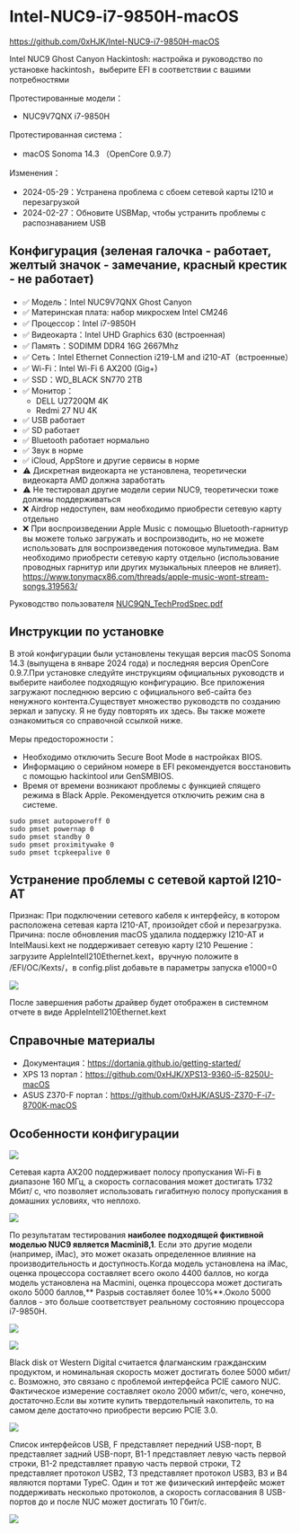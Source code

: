 # Intel-NUC9-i7-9850H-macOS

https://github.com/0xHJK/Intel-NUC9-i7-9850H-macOS

Intel NUC9 Ghost Canyon Hackintosh: настройка и руководство по установке hackintosh，выберите EFI в соответствии с вашими потребностями


Протестированные модели：
- NUC9V7QNX i7-9850H

Протестированная система：
- macOS Sonoma 14.3 （OpenCore 0.9.7）

Изменения：
- 2024-05-29：Устранена проблема с сбоем сетевой карты I210 и перезагрузкой
- 2024-02-27：Обновите USBMap, чтобы устранить проблемы с распознаванием USB

## Конфигурация (зеленая галочка - работает, желтый значок - замечание, красный крестик - не работает)

- ✅ Модель：Intel NUC9V7QNX Ghost Canyon
- ✅ Материнская плата: набор микросхем Intel CM246
- ✅ Процессор：Intel i7-9850H
- ✅ Видеокарта：Intel UHD Graphics 630 (встроенная)
- ✅ Память：SODIMM DDR4 16G 2667Mhz 
- ✅ Сеть：Intel Ethernet Connection i219-LM and i210-AT（встроенные）
- ✅ Wi-Fi：Intel Wi-Fi 6 AX200 (Gig+)
- ✅ SSD：WD_BLACK SN770 2TB 
- ✅ Монитор：
    - DELL U2720QM 4K
    - Redmi 27 NU 4K
- ✅ USB работает
- ✅ SD работает
- ✅ Bluetooth работает нормально
- ✅ Звук в норме
- ✅ iCloud, AppStore и другие сервисы в норме
- ⚠️ Дискретная видеокарта не установлена, теоретически видеокарта AMD должна заработать
- ⚠️ Не тестировал другие модели серии NUC9, теоретически тоже должны поддерживаться
- ❌ Airdrop недоступен, вам необходимо приобрести сетевую карту отдельно
- ❌ При воспроизведении Apple Music с помощью Bluetooth-гарнитур вы можете только загружать и воспроизводить, но не можете использовать для воспроизведения потоковое мультимедиа. Вам необходимо приобрести сетевую карту отдельно (использование проводных гарнитур или других музыкальных плееров не влияет). https://www.tonymacx86.com/threads/apple-music-wont-stream-songs.319563/

Руководство пользователя [NUC9QN_TechProdSpec.pdf](./docs/NUC9QN_TechProdSpec.pdf)

## Инструкции по установке

В этой конфигурации были установлены текущая версия macOS Sonoma 14.3 (выпущена в январе 2024 года) и последняя версия OpenCore 0.9.7.При установке следуйте инструкциям официальных руководств и выберите наиболее подходящую конфигурацию. Все приложения загружают последнюю версию с официального веб-сайта без ненужного контента.Существует множество руководств по созданию зеркал и запуску. Я не буду повторять их здесь. Вы также можете ознакомиться со справочной ссылкой ниже.

Меры предосторожности：

- Необходимо отключить Secure Boot Mode в настройках BIOS.
- Информацию о серийном номере в EFI рекомендуется восстановить с помощью hackintool или GenSMBIOS.
- Время от времени возникают проблемы с функцией спящего режима в Black Apple. Рекомендуется отключить режим сна в системе.

```
sudo pmset autopoweroff 0
sudo pmset powernap 0
sudo pmset standby 0
sudo pmset proximitywake 0
sudo pmset tcpkeepalive 0
```

## Устранение проблемы с сетевой картой I210-AT

Признак: При подключении сетевого кабеля к интерфейсу, в котором расположена сетевая карта I210-AT, произойдет сбой и перезагрузка.
Причина: после обновления macOS удалила поддержку I210-AT и IntelMausi.kext не поддерживает сетевую карту I210
Решение：загрузите AppleIntelI210Ethernet.kext，вручную положите в /EFI/OC/Kexts/，в config.plist добавьте в параметры запуска e1000=0

![](./docs/I210.png)

После завершения работы драйвер будет отображен в системном отчете в виде AppleIntelI210Ethernet.kext

## Справочные материалы

- Документация：https://dortania.github.io/getting-started/
- XPS 13 портал：https://github.com/0xHJK/XPS13-9360-i5-8250U-macOS
- ASUS Z370-F портал：https://github.com/0xHJK/ASUS-Z370-F-i7-8700K-macOS

## Особенности конфигурации

![](./docs/Sonoma.jpg)

Сетевая карта AX200 поддерживает полосу пропускания Wi-Fi в диапазоне 160 МГц, а скорость согласования может достигать 1732 Мбит/ с, что позволяет использовать гигабитную полосу пропускания в домашних условиях, что неплохо.

![](./docs/AX200.jpg)

По результатам тестирования **наиболее подходящей фиктивной моделью NUC9 является Macmini8,1**. Если это другие модели (например, iMac), это может оказать определенное влияние на производительность и доступность.Когда модель установлена на iMac, оценка процессора составляет всего около 4400 баллов, но когда модель установлена на Macmini, оценка процессора может достигать около 5000 баллов,** Разрыв составляет более 10%**.Около 5000 баллов - это больше соответствует реальному состоянию процессора i7-9850H.

![](./docs/iMac-CPU.jpg)

![](./docs/Macmini-CPU.jpg)

Black disk от Western Digital считается флагманским гражданским продуктом, и номинальная скорость может достигать более 5000 мбит/с. Возможно, это связано с проблемой интерфейса PCIE самого NUC. Фактическое измерение составляет около 2000 мбит/с, чего, конечно, достаточно.Если вы хотите купить твердотельный накопитель, то на самом деле достаточно приобрести версию PCIE 3.0.

![](./docs/WD-SN770.png)

Список интерфейсов USB, F представляет передний USB-порт, B представляет задний USB-порт, B1-1 представляет левую часть первой строки, B1-2 представляет правую часть первой строки, T2 представляет протокол USB2, T3 представляет протокол USB3, B3 и B4 являются портами TypeC. Один и тот же физический интерфейс может поддерживать несколько протоколов, а скорость согласования 8 USB-портов до и после NUC может достигать 10 Гбит/с.

![](./docs/USBMap.png)
